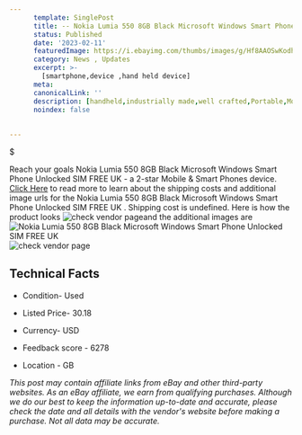 ```yaml
---
      template: SinglePost
      title: -- Nokia Lumia 550 8GB Black Microsoft Windows Smart Phone Unlocked SIM FREE UK    
      status: Published
      date: '2023-02-11'
      featuredImage: https://i.ebayimg.com/thumbs/images/g/Hf8AAOSwKodhMKDs/s-l225.jpg
      category: News , Updates
      excerpt: >-
        [smartphone,device ,hand held device]
      meta:
      canonicalLink: ''
      description: [handheld,industrially made,well crafted,Portable,Mobile,Compact,Convenient,Lightweight,Maneuverable,Man-portable,Miniature,Carriable,Hand-held,Light,Holdable,Transportable,Mobile device,Pocket-sized,On-the-go,Wireless,Cordless,Compact size,Convenient size, smartphone,device ,hand held device]
      noindex: false
      
        
---
```

$

Reach your goals Nokia Lumia 550 8GB Black Microsoft Windows Smart Phone Unlocked SIM FREE UK     - a 2-star Mobile & Smart Phones device. [Click Here](https://www.ebay.com/itm/175119254294?hash=item28c5ebc316%3Ag%3AHf8AAOSwKodhMKDs&mkevt=1&mkcid=1&mkrid=711-53200-19255-0&campid=%253CePNCampaignId%253E&customid=%253CreferenceId%253E&toolid=10049) to read more to learn about the shipping costs and additional image urls for the Nokia Lumia 550 8GB Black Microsoft Windows Smart Phone Unlocked SIM FREE UK    . Shipping cost is undefined. Here is how the product looks ![check vendor page](https://i.ebayimg.com/thumbs/images/g/Hf8AAOSwKodhMKDs/s-l225.jpg)and the additional images are![Nokia Lumia 550 8GB Black Microsoft Windows Smart Phone Unlocked SIM FREE UK    ](https://i.ebayimg.com/images/g/Hf8AAOSwKodhMKDs/s-l1200.jpg)![check vendor page](https://origin-galleryplus.ebayimg.com/ws/web/175119254294_2_0_1/225x225.jpg,https://origin-galleryplus.ebayimg.com/ws/web/175119254294_3_0_1/225x225.jpg,https://origin-galleryplus.ebayimg.com/ws/web/175119254294_4_0_1/225x225.jpg,https://origin-galleryplus.ebayimg.com/ws/web/175119254294_5_0_1/225x225.jpg,https://origin-galleryplus.ebayimg.com/ws/web/175119254294_6_0_1/225x225.jpg,https://origin-galleryplus.ebayimg.com/ws/web/175119254294_7_0_1/225x225.jpg,https://origin-galleryplus.ebayimg.com/ws/web/175119254294_8_0_1/225x225.jpg,https://origin-galleryplus.ebayimg.com/ws/web/175119254294_9_0_1/225x225.jpg,https://origin-galleryplus.ebayimg.com/ws/web/175119254294_10_0_1/225x225.jpg,https://origin-galleryplus.ebayimg.com/ws/web/175119254294_11_0_1/225x225.jpg,https://origin-galleryplus.ebayimg.com/ws/web/175119254294_12_0_1/225x225.jpg)



 ## Technical Facts 



     
      

 - Condition- Used 


      

 - Listed Price- 30.18 


      

 - Currency- USD 


      

 - Feedback score - 6278 


      

 - Location - GB 


      
      

 *_This post may contain affiliate links from eBay and other third-party websites. As an eBay affiliate, we earn from qualifying purchases. Although we do our best to keep the information up-to-date and accurate, please check the date and all details with the vendor's website before making a purchase. Not all data may be accurate._*






